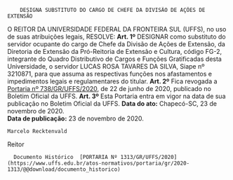        DESIGNA SUBSTITUTO DO CARGO DE CHEFE DA DIVISÃO DE AÇÕES DE EXTENSÃO  

 O REITOR DA UNIVERSIDADE FEDERAL DA FRONTEIRA SUL (UFFS), no uso de suas atribuições legais,   RESOLVE:   **Art. 1º**  DESIGNAR como substituto do servidor ocupante do cargo de Chefe da Divisão de Ações de Extensão, da Diretoria de Extensão da Pró-Reitoria de Extensão e Cultura, código FG-2, integrante do Quadro Distributivo de Cargos e Funções Gratificadas desta Universidade, o servidor LUCAS ROSA TAVARES DA SILVA, Siape nº 3210871, para que assuma as respectivas funções nos afastamentos e impedimentos legais e regulamentares do titular.   **Art. 2º**  Fica revogada a [Portaria nº 738/GR/UFFS/2020](https://www.uffs.edu.br/atos-normativos/portaria/gr/2020-0738), de 22 de junho de 2020, publicado no Boletim Oficial da UFFS.   **Art. 3º**  Esta Portaria entra em vigor na data de sua publicação no Boletim Oficial da UFFS.        **Data do ato:** Chapecó-SC, 23 de novembro de 2020.   
 **Data de publicação:**  23 de novembro de 2020. 

    Marcelo Recktenvald   
 Reitor 

      Documento Histórico  [PORTARIA Nº 1313/GR/UFFS/2020](https://www.uffs.edu.br/atos-normativos/portaria/gr/2020-1313/@@download/documento_historico)     
      